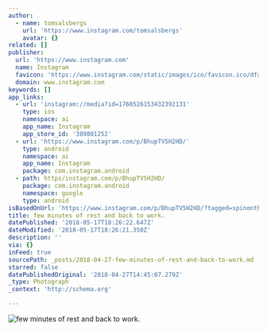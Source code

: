 ```yaml
---
author:
  - name: tomsalsbergs
    url: 'https://www.instagram.com/tomsalsbergs'
    avatar: {}
related: []
publisher:
  url: 'https://www.instagram.com'
  name: Instagram
  favicon: 'https://www.instagram.com/static/images/ico/favicon.ico/dfa85bb1fd63.ico'
  domain: www.instagram.com
keywords: []
app_links:
  - url: 'instagram://media?id=1760526153432392131'
    type: ios
    namespace: ai
    app_name: Instagram
    app_store_id: '389801252'
  - url: 'https://www.instagram.com/p/BhupTV5H2HD/'
    type: android
    namespace: ai
    app_name: Instagram
    package: com.instagram.android
  - path: https/instagram.com/p/BhupTV5H2HD/
    package: com.instagram.android
    namespace: google
    type: android
isBasedOnUrl: 'https://www.instagram.com/p/BhupTV5H2HD/?tagged=spinonthese'
title: few minutes of rest and back to work.
datePublished: '2018-05-17T18:26:22.647Z'
dateModified: '2018-05-17T18:26:21.350Z'
description: ''
via: {}
inFeed: true
sourcePath: _posts/2018-04-27-few-minutes-of-rest-and-back-to-work.md
starred: false
datePublishedOriginal: '2018-04-27T14:45:07.279Z'
_type: Photograph
_context: 'http://schema.org'

---
```

![few minutes of rest and back to work.](https://scontent-iad3-1.cdninstagram.com/vp/37b7c56cc58020b79f397b77f4c1a664/5B9BC24E/t51.2885-15/e35/30602355_765570450306403_2234956609807712256_n.jpg)